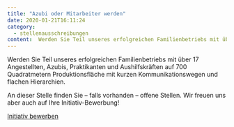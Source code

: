 ```yaml
---
title: "Azubi oder Mitarbeiter werden"
date: 2020-01-21T16:11:24
category:
  - stellenausschreibungen
content:  Werden Sie Teil unseres erfolgreichen Familienbetriebs mit über 17 Angestellten, Azubis, Praktikanten und Aushilfskräften auf 700 Quadratmetern Produktionsfläche mit kurzen Kommunikationswegen und flachen Hierarchien.    An dieser Stelle finden Sie – falls vorhanden – offene Stellen. Wir freuen uns aber auch auf Ihre Initiativ-Bewerbung!    Initiativ bewerben 
---
```


<p>Werden Sie Teil unseres erfolgreichen Familienbetriebs mit über 17 Angestellten, Azubis, Praktikanten und Aushilfskräften auf 700 Quadratmetern Produktionsfläche mit kurzen Kommunikationswegen und flachen Hierarchien.</p>



<p>An dieser Stelle finden Sie – falls vorhanden – offene Stellen. Wir freuen uns aber auch auf Ihre Initiativ-Bewerbung!</p>



<p><a href="mailto:info@pfaffgmbh.com">Initiativ bewerben</a></p>
